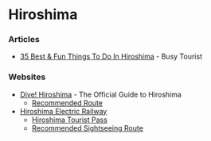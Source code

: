 # Hiroshima

### Articles

* [35 Best & Fun Things To Do In Hiroshima](https://www.busytourist.com/things-to-do-in-hiroshima-japan/) - Busy Tourist

### Websites

* [Dive! Hiroshima](https://dive-hiroshima.com/en/) - The Official Guide to Hiroshima
  * [Recommended Route](https://dive-hiroshima.com/en/course/)
* [Hiroshima Electric Railway](https://www.hiroden.co.jp/en/index.html)
  * [Hiroshima Tourist Pass](https://www.hiroden.co.jp/en/e-vhtp.html)
  * [Recommended Sightseeing Route](https://www.hiroden.co.jp/en/sightseeing.html#route)
